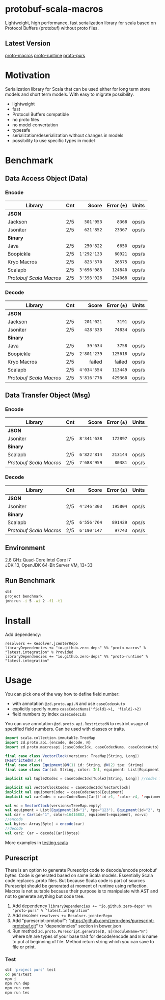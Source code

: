 # protobuf-scala-macros

Lightweight, high performance, fast serialization library for scala based on Protocol Buffers (protobuf) without proto files.

## Latest Version

[proto-macros](https://bintray.com/zero-deps/maven/proto-macros/_latestVersion)
[proto-runtime](https://bintray.com/zero-deps/maven/proto-runtime/_latestVersion)
[proto-purs](https://bintray.com/zero-deps/maven/proto-purs/_latestVersion)

# Motivation

Serialization library for Scala that can be used either for long term store models and short term models.
With easy to migrate possibility.

- lightweight
- fast
- Protocol Buffers compatible
- no proto files
- no model convertation
- typesafe
- serialization/deserialization without changes in models
- possibility to use specific types in model

# Benchmark

## Data Access Object (Data)

### Encode

Library                 | Cnt |       Score | Error (±) | Units
----------------------- | --- | -----------:| ---------:| -----
**JSON**                                                |
Jackson                 | 2/5 |   `501'953` |    `8368` | ops/s
Jsoniter                | 2/5 |   `621'852` |   `23367` | ops/s
**Binary**                                              |
Java                    | 2/5 |   `250'822` |    `6650` | ops/s
Boopickle               | 2/5 | `1'292'133` |   `60921` | ops/s
Kryo Macros             | 2/5 |   `823'570` |   `26575` | ops/s
Scalapb                 | 2/5 | `3'696'083` |  `124840` | ops/s
_Protobuf Scala Macros_ | 2/5 | `3'393'026` |  `234068` | ops/s

### Decode

Library                 | Cnt |       Score | Error (±) | Units
----------------------- | --- | -----------:| ---------:| -----
**JSON**                                                |
Jackson                 | 2/5 |   `201'021` |    `3191` | ops/s
Jsoniter                | 2/5 |   `428'333` |   `74834` | ops/s
**Binary**                                              |
Java                    | 2/5 |    `39'634` |    `3758` | ops/s
Boopickle               | 2/5 | `2'801'239` |  `125618` | ops/s
Kryo Macros             | 2/5 |      failed |    failed | ops/s
Scalapb                 | 2/5 | `4'034'554` |  `113449` | ops/s
_Protobuf Scala Macros_ | 2/5 | `3'816'776` |  `429360` | ops/s

## Data Transfer Object (Msg)

### Encode

Library                 | Cnt |       Score | Error (±) | Units
----------------------- | --- | -----------:| ---------:| -----
**JSON**                                                |
Jsoniter                | 2/5 | `8'341'638` |  `172897` | ops/s
**Binary**                                              |
Scalapb                 | 2/5 | `6'822'814` |  `213144` | ops/s
_Protobuf Scala Macros_ | 2/5 | `7'688'959` |   `80381` | ops/s

### Decode

Library                 | Cnt |       Score | Error (±) | Units
----------------------- | --- | -----------:| ---------:| -----
**JSON**                                                |
Jsoniter                | 2/5 | `4'246'303` |  `195804` | ops/s
**Binary**                                              |
Scalapb                 | 2/5 | `6'556'764` |  `891429` | ops/s
_Protobuf Scala Macros_ | 2/5 | `6'190'147` |   `97743` | ops/s

## Environment

2.8 GHz Quad-Core Intel Core i7 \
JDK 13, OpenJDK 64-Bit Server VM, 13+33

## Run Benchmark

```bash
sbt
project benchmark
jmh:run -i 5 -wi 2 -f1 -t1
```

# Install

Add dependency:
```
resolvers += Resolver.jcenterRepo
libraryDependencies += "io.github.zero-deps" %% "proto-macros" % "latest.integration" % Provided
libraryDependencies += "io.github.zero-deps" %% "proto-runtime" % "latest.integration"
```

# Usage

You can pick one of the way how to define field number:
- with annotation `@zd.proto.api.N` and use `caseCodecAuto`
- explicitly specify nums `caseCodecNums('field1->1, 'field2->2)`
- field numbers by index `caseCodecIdx`

You can use annotation `@zd.proto.api.RestrictedN` to restrict usage of specified field numbers. Can be used with classes or traits.

```scala
import scala.collection.immutable.TreeMap
import zd.proto.api.{encode, decode, N}
import zd.proto.macrosapi.{caseCodecIdx, caseCodecNums, caseCodecAuto}

final case class VectorClock(versions: TreeMap[String, Long])
@RestrictedN(3,4)
final case class Equipment(@N(1) id: String, @N(2) tpe: String)
final case class Car(id: String, color: Int, equipment: List[Equipment], vc: VectorClock)

implicit val tuple2Codec = caseCodecIdx[Tuple2[String, Long]] //codec for TreeMap[String, Long]

implicit val vectorClockCodec = caseCodecIdx[VectorClock]
implicit val equipmentCodec = caseCodecAuto[Equipment]
implicit val carCodec = caseCodecNums[Car]('id->1, 'color->4, 'equipment->2, 'vc->3)

val vc = VectorClock(versions=TreeMap.empty)
val equipment = List(Equipment(id="1", tpe="123"), Equipment(id="2", tpe="456"))
val car = Car(id="1", color=16416882, equipment=equipment, vc=vc)
//encode
val bytes: Array[Byte] = encode(car)
//decode
val car2: Car = decode[Car](bytes)
```

More examples in [testing.scala](src/test/scala/testing.scala)

## Purescript

There is an option to generate Purescript code to decode/encode protobuf bytes. Code is generated based on same Scala models. Essentially Scala code replaces .proto files. But because Scala code is part of sources Purescript should be generated at moment of runtime using reflection. Macros is not suitable because their purpose is to manipulate with AST and not to generate anything but code tree.

1. Add dependency `libraryDependencies += "io.github.zero-deps" %% "proto-purs" % "latest.integration"`
1. Add resolver `resolvers += Resolver.jcenterRepo`
1. Add "purescript-protobuf": "https://github.com/zero-deps/purescript-protobuf.git" to "dependencies" section in bower.json
1. Run method `zd.proto.Purescript.generate[D, E](moduleName="N")` where `D`/`E` are types of your base trait for decode/encode and `N` is name to put at beginning of file. Method return string which you can save to file or print.

### Test

```bash
sbt 'project purs' test
cd purs/test
npm i
npm run dep
npm run com
npm run tes
```


